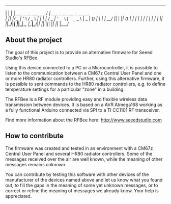 
  _   _                         ____                           
 | | | | ___  _ __   ___ _   _ / ___| ___  _ __ ___  _ __ ___  
 | |_| |/ _ \| '_ \ / _ \ | | | |    / _ \| '_ ` _ \| '_ ` _ \ 
 |  _  | (_) | | | |  __/ |_| | |___| (_) | | | | | | | | | | |
 |_| |_|\___/|_| |_|\___|\__, |\____|\___/|_| |_| |_|_| |_| |_|
                         |___/                                 

About the project
-----------------

The goal of this project is to provide an alternative firmware for
Seeed Studio's RFBee. 

Using this device connected to a PC or a Microcontroller, it is possible to
listen to the communication between a CM67z Central User Panel and one or more
HR80 radiator controllers. Further, using this alternative firmware, it is
possible to sent commands to the HR80 radiator controllers, e.g. to define
temperature settings for a particular "zone" in a building.

The RFBee is a RF module providing easy and flexible wireless data transmission 
between devices. It is based on a AVR Atmega168 working as a fully functional
Arduino connected via SPI to a TI CC1101 RF transceiver.

Find more information about the RFBee here: http://www.seeedstudio.com


How to contribute
-----------------

The firmware was created and tested in an environment with a CM67z Central User
Panel and several HR80 radiator controllers. Some of the messages received over
the air are well known, while the meaning of other messages remains unknown.

You can contribute by testing this software with other devices of the 
manufacturer of the devices named above and let us know what you found out, 
to fill the gaps in the meaning of some yet unknown messages, or to correct or
refine the meaning of messages we already know. Your help is appreciated.

